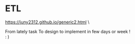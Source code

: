 # ETL

https://juny2312.github.io/generic2.html  \

From lately task To design to implement in few days or week ! \
: ) 
